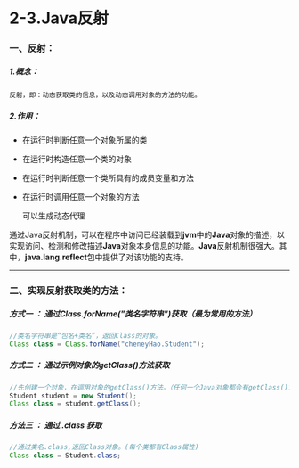 # 2-3.Java反射
### 一、反射：

##### 1.概念：

	反射，即：动态获取类的信息，以及动态调用对象的方法的功能。

##### 2.作用：

- 在运行时判断任意一个对象所属的类

- 在运行时构造任意一个类的对象

- 在运行时判断任意一个类所具有的成员变量和方法

- 在运行时调用任意一个对象的方法

	 可以生成动态代理	

通过Java反射机制，可以在程序中访问已经装载到**jvm**中的**Java**对象的描述，以实现访问、检测和修改描述**Java**对象本身信息的功能。**Java**反射机制很强大。其中，**java.lang.reflect**包中提供了对该功能的支持。

---

### 二、实现反射获取类的方法：

##### 方式一 ：  通过Class.forName("类名字符串")获取（最为常用的方法）

```java
//类名字符串是“包名+类名”，返回Class的对象。
Class class = Class.forName("cheneyHao.Student");
```

##### 方式二 ：  通过示例对象的getClass()方法获取

```java
//先创建一个对象，在调用对象的getClass()方法。（任何一个Java对象都会有getClass()方法）
Student student = new Student();
Class class = student.getClass();
```

##### 方法三 ： 通过 ***.class*** 获取

```java
//通过类名.class,返回Class对象。(每个类都有Class属性)
Class class = Student.class;
```